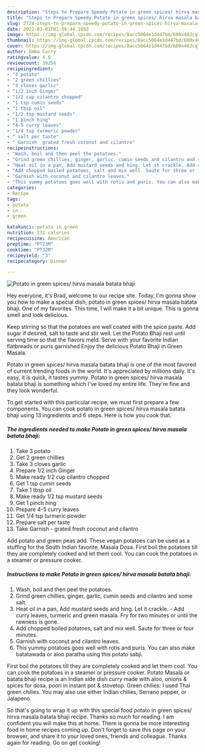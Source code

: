 ```yaml
---
description: "Steps to Prepare Speedy Potato in green spices/ hirva masala batata bhaji"
title: "Steps to Prepare Speedy Potato in green spices/ hirva masala batata bhaji"
slug: 2724-steps-to-prepare-speedy-potato-in-green-spices-hirva-masala-batata-bhaji
date: 2022-03-01T01:59:44.109Z
image: https://img-global.cpcdn.com/recipes/8acc5064e1d447bd/680x482cq70/potato-in-green-spices-hirva-masala-batata-bhaji-recipe-main-photo.jpg
thumbnail: https://img-global.cpcdn.com/recipes/8acc5064e1d447bd/680x482cq70/potato-in-green-spices-hirva-masala-batata-bhaji-recipe-main-photo.jpg
cover: https://img-global.cpcdn.com/recipes/8acc5064e1d447bd/680x482cq70/potato-in-green-spices-hirva-masala-batata-bhaji-recipe-main-photo.jpg
author: Emma Curry
ratingvalue: 4.6
reviewcount: 39256
recipeingredient:
- "3 potato"
- "2 green chillies"
- "3 cloves garlic"
- "1/2 inch Ginger"
- "1/2 cup cilantro chopped"
- "1 tsp cumin seeds"
- "1 tbsp oil"
- "1/2 tsp mustard seeds"
- "1 pinch hing"
- "4-5 curry leaves"
- "1/4 tsp turmeric powder"
- " salt per taste"
- " Garnish  grated fresh coconut and cilantro"
recipeinstructions:
- "Wash, boil and then peel the potatoes."
- "Grind green chillies, ginger, garlic, cumin seeds and cilantro and some salt."
- "Heat oil in a pan, Add mustard seeds and hing. Let it crackle. Add curry leaves, turmeric and green masala. Fry for two minutes or until the rawness is gone."
- "Add chopped boiled potatoes, salt and mix well. Saute for three or four minutes."
- "Garnish with coconut and cilantro leaves."
- "This yummy potatoes goes well with rotis and puris. You can also make batatawada or aloo paratha using this potato sabji."
categories:
- Recipe
tags:
- potato
- in
- green

katakunci: potato in green 
nutrition: 132 calories
recipecuisine: American
preptime: "PT23M"
cooktime: "PT32M"
recipeyield: "3"
recipecategory: Dinner

---
```



![Potato in green spices/ hirva masala batata bhaji](https://img-global.cpcdn.com/recipes/8acc5064e1d447bd/680x482cq70/potato-in-green-spices-hirva-masala-batata-bhaji-recipe-main-photo.jpg)

Hey everyone, it's Brad, welcome to our recipe site. Today, I'm gonna show you how to make a special dish, potato in green spices/ hirva masala batata bhaji. One of my favorites. This time, I will make it a bit unique. This is gonna smell and look delicious.

Keep stirring so that the potatoes are well coated with the spice paste. Add sugar if desired, salt to taste and stir well. Let the Potato Bhaji rest until serving time so that the flavors meld. Serve with your favorite Indian flatbreads or puris garnished Enjoy the delicious Potato Bhaji in Green Masala.

Potato in green spices/ hirva masala batata bhaji is one of the most favored of current trending foods in the world. It's appreciated by millions daily. It's easy, it is quick, it tastes yummy. Potato in green spices/ hirva masala batata bhaji is something which I've loved my entire life. They're fine and they look wonderful.


To get started with this particular recipe, we must first prepare a few components. You can cook potato in green spices/ hirva masala batata bhaji using 13 ingredients and 6 steps. Here is how you cook that.

<!--inarticleads1-->

##### The ingredients needed to make Potato in green spices/ hirva masala batata bhaji:

1. Take 3 potato
1. Get 2 green chillies
1. Take 3 cloves garlic
1. Prepare 1/2 inch Ginger
1. Make ready 1/2 cup cilantro chopped
1. Get 1 tsp cumin seeds
1. Take 1 tbsp oil
1. Make ready 1/2 tsp mustard seeds
1. Get 1 pinch hing
1. Prepare 4-5 curry leaves
1. Get 1/4 tsp turmeric powder
1. Prepare  salt per taste
1. Take  Garnish - grated fresh coconut and cilantro


Add potato and green peas add. These vegan potatoes can be used as a stuffing for the South Indian favorite, Masala Dosa. First boil the potatoes till they are completely cooked and let them cool. You can cook the potatoes in a steamer or pressure cooker. 

<!--inarticleads2-->

##### Instructions to make Potato in green spices/ hirva masala batata bhaji:

1. Wash, boil and then peel the potatoes.
1. Grind green chillies, ginger, garlic, cumin seeds and cilantro and some salt.
1. Heat oil in a pan, Add mustard seeds and hing. Let it crackle. - Add curry leaves, turmeric and green masala. Fry for two minutes or until the rawness is gone.
1. Add chopped boiled potatoes, salt and mix well. Saute for three or four minutes.
1. Garnish with coconut and cilantro leaves.
1. This yummy potatoes goes well with rotis and puris. You can also make batatawada or aloo paratha using this potato sabji.


First boil the potatoes till they are completely cooked and let them cool. You can cook the potatoes in a steamer or pressure cooker. Potato Masala or batata bhaji recipe is an Indian side dish curry made with aloo, onions &amp; spices for dosa, poori in instant pot &amp; stovetop. Green chilies: I used Thai green chilies. You may also use either Indian chilies, Serrano pepper, or Jalapeno. 

So that's going to wrap it up with this special food potato in green spices/ hirva masala batata bhaji recipe. Thanks so much for reading. I am confident you will make this at home. There is gonna be more interesting food in home recipes coming up. Don't forget to save this page on your browser, and share it to your loved ones, friends and colleague. Thanks again for reading. Go on get cooking!
